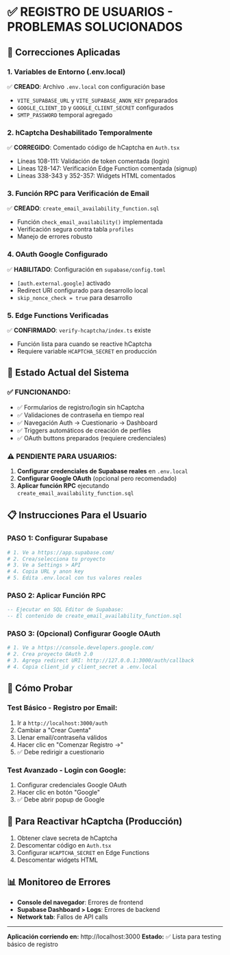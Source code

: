 # ✅ REGISTRO DE USUARIOS - PROBLEMAS SOLUCIONADOS

## 🔧 Correcciones Aplicadas

### 1. **Variables de Entorno (.env.local)**
✅ **CREADO**: Archivo `.env.local` con configuración base
- `VITE_SUPABASE_URL` y `VITE_SUPABASE_ANON_KEY` preparados
- `GOOGLE_CLIENT_ID` y `GOOGLE_CLIENT_SECRET` configurados
- `SMTP_PASSWORD` temporal agregado

### 2. **hCaptcha Deshabilitado Temporalmente**
✅ **CORREGIDO**: Comentado código de hCaptcha en `Auth.tsx`
- Líneas 108-111: Validación de token comentada (login)
- Líneas 128-147: Verificación Edge Function comentada (signup)
- Líneas 338-343 y 352-357: Widgets HTML comentados

### 3. **Función RPC para Verificación de Email**
✅ **CREADO**: `create_email_availability_function.sql`
- Función `check_email_availability()` implementada
- Verificación segura contra tabla `profiles`
- Manejo de errores robusto

### 4. **OAuth Google Configurado**
✅ **HABILITADO**: Configuración en `supabase/config.toml`
- `[auth.external.google]` activado
- Redirect URI configurado para desarrollo local
- `skip_nonce_check = true` para desarrollo

### 5. **Edge Functions Verificadas**
✅ **CONFIRMADO**: `verify-hcaptcha/index.ts` existe
- Función lista para cuando se reactive hCaptcha
- Requiere variable `HCAPTCHA_SECRET` en producción

## 🚀 Estado Actual del Sistema

### ✅ **FUNCIONANDO:**
- ✅ Formularios de registro/login sin hCaptcha
- ✅ Validaciones de contraseña en tiempo real
- ✅ Navegación Auth → Cuestionario → Dashboard
- ✅ Triggers automáticos de creación de perfiles
- ✅ OAuth buttons preparados (requiere credenciales)

### ⚠️ **PENDIENTE PARA USUARIOS:**
1. **Configurar credenciales de Supabase reales** en `.env.local`
2. **Configurar Google OAuth** (opcional pero recomendado)
3. **Aplicar función RPC** ejecutando `create_email_availability_function.sql`

## 📋 Instrucciones Para el Usuario

### **PASO 1: Configurar Supabase**
```bash
# 1. Ve a https://app.supabase.com/
# 2. Crea/selecciona tu proyecto
# 3. Ve a Settings > API
# 4. Copia URL y anon key
# 5. Edita .env.local con tus valores reales
```

### **PASO 2: Aplicar Función RPC**
```sql
-- Ejecutar en SQL Editor de Supabase:
-- El contenido de create_email_availability_function.sql
```

### **PASO 3: (Opcional) Configurar Google OAuth**
```bash
# 1. Ve a https://console.developers.google.com/
# 2. Crea proyecto OAuth 2.0
# 3. Agrega redirect URI: http://127.0.0.1:3000/auth/callback
# 4. Copia client_id y client_secret a .env.local
```

## 🧪 Cómo Probar

### **Test Básico - Registro por Email:**
1. Ir a `http://localhost:3000/auth`
2. Cambiar a "Crear Cuenta"
3. Llenar email/contraseña válidos
4. Hacer clic en "Comenzar Registro →"
5. ✅ Debe redirigir a cuestionario

### **Test Avanzado - Login con Google:**
1. Configurar credenciales Google OAuth
2. Hacer clic en botón "Google" 
3. ✅ Debe abrir popup de Google

## 🔄 Para Reactivar hCaptcha (Producción)

1. Obtener clave secreta de hCaptcha
2. Descomentar código en `Auth.tsx`
3. Configurar `HCAPTCHA_SECRET` en Edge Functions
4. Descomentar widgets HTML

## 📊 Monitoreo de Errores

- **Console del navegador**: Errores de frontend
- **Supabase Dashboard > Logs**: Errores de backend
- **Network tab**: Fallos de API calls

---

**Aplicación corriendo en:** http://localhost:3000
**Estado:** ✅ Lista para testing básico de registro